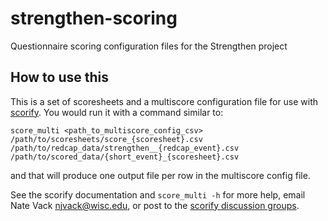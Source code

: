 # strengthen-scoring

Questionnaire scoring configuration files for the Strengthen project

## How to use this

This is a set of scoresheets and a multiscore configuration file for use with [scorify](https://github.com/uwmadison-chm/scorify). You would run it with a command similar to:

```
score_multi <path_to_multiscore_config_csv> /path/to/scoresheets/score_{scoresheet}.csv /path/to/redcap_data/strengthen__{redcap_event}.csv /path/to/scored_data/{short_event}_{scoresheet}.csv
```

and that will produce one output file per row in the multiscore config file.

See the scorify documentation and `score_multi -h` for more help, email Nate Vack <njvack@wisc.edu>, or post to the [scorify discussion groups](https://github.com/uwmadison-chm/scorify/discussions).
```
```
